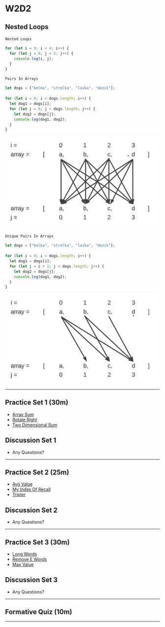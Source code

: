 # W2D2

## Nested Loops

`Nested Loops`

```js
for (let i = 0; i < 4; i++) {
  for (let j = 0; j < 5; j++) {
    console.log(i, j);
  }
}
```

`Pairs In Arrays`

```js
let dogs = ["belka", "strelka", "laika", "dezik"];

for (let i = 0; i < dogs.length; i++) {
  let dog1 = dogs[i];
  for (let j = 0; j < dogs.length; j++) {
    let dog2 = dogs[j];
    console.log(dog1, dog2);
  }
}
```

![Pairs In Arrays]

`Unique Pairs In Arrays`

```js
let dogs = ["belka", "strelka", "laika", "dezik"];

for (let i = 0; i < dogs.length; i++) {
  let dog1 = dogs[i];
  for (let j = i + 1; j < dogs.length; j++) {
    let dog2 = dogs[j];
    console.log(dog1, dog2);
  }
}
```

![Unique Pairs In Arrays]


---

## Practice Set 1 (30m)

- [Array Sum]
- [Rotate Right]
- [Two Dimensional Sum]

## Discussion Set 1

- Any Questions?

---

## Practice Set 2 (25m)

- [Avg Value]
- [My Index Of Recall]
- [Tripler]

## Discussion Set 2

- Any Questions?

---

## Practice Set 3 (30m)

- [Long Words]
- [Remove E Words]
- [Max Value]

## Discussion Set 3

- Any Questions?

---

## Formative Quiz (10m)

---

[array sum]: https://open.appacademy.io/learn/js-py---pt-nov-2021-online/week-2---intermediate-functions/array-sum
[rotate right]: https://open.appacademy.io/learn/js-py---pt-nov-2021-online/week-2---intermediate-functions/rotate-right
[two dimensional sum]: https://open.appacademy.io/learn/js-py---pt-nov-2021-online/week-2---intermediate-functions/two-dimensional-sum
[avg value]: https://open.appacademy.io/learn/js-py---pt-nov-2021-online/week-2---intermediate-functions/avg-val
[my index of recall]: https://open.appacademy.io/learn/js-py---pt-nov-2021-online/week-2---intermediate-functions/my-index-of-recall
[tripler]: https://open.appacademy.io/learn/js-py---pt-nov-2021-online/week-2---intermediate-functions/tripler
[long words]: https://open.appacademy.io/learn/js-py---pt-nov-2021-online/week-2---intermediate-functions/long-words
[remove e words]: https://open.appacademy.io/learn/js-py---pt-nov-2021-online/week-2---intermediate-functions/remove-e-words
[max value]: https://open.appacademy.io/learn/js-py---pt-nov-2021-online/week-2---intermediate-functions/max-value
[unique pairs in arrays]: ./images/unique_pairs_in_arrays.png
[pairs in arrays]: ./images/pairs_in_arrays.png
